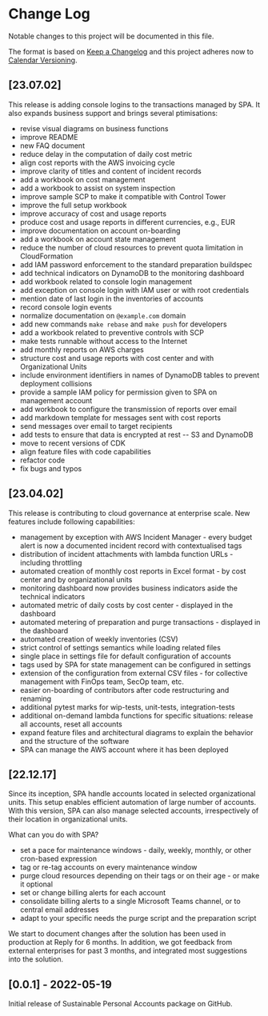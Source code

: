 # Change Log
Notable changes to this project will be documented in this file.

The format is based on [Keep a Changelog](http://keepachangelog.com/)
and this project adheres now to [Calendar Versioning](http://calver.org/).

## [23.07.02]
This release is adding console logins to the transactions managed by SPA. It also expands business support and brings several ptimisations:
- revise visual diagrams on business functions
- improve README
- new FAQ document
- reduce delay in the computation of daily cost metric
- align cost reports with the AWS invoicing cycle
- improve clarity of titles and content of incident records
- add a workbook on cost management
- add a workbook to assist on system inspection
- improve sample SCP to make it compatible with Control Tower
- improve the full setup workbook
- improve accuracy of cost and usage reports
- produce cost and usage reports in different currencies, e.g., EUR
- improve documentation on account on-boarding
- add a workbook on account state management
- reduce the number of cloud resources to prevent quota limitation in CloudFormation
- add IAM password enforcement to the standard preparation buildspec
- add technical indicators on DynamoDB to the monitoring dashboard
- add workbook related to console login management
- add exception on console login with IAM user or with root credentials
- mention date of last login in the inventories of accounts
- record console login events
- normalize documentation on `@example.com` domain
- add new commands `make rebase` and `make push` for developers
- add a workbook related to preventive controls with SCP
- make tests runnable without access to the Internet
- add monthly reports on AWS charges
- structure cost and usage reports with cost center and with Organizational Units
- include environment identifiers in names of DynamoDB tables to prevent deployment collisions
- provide a sample IAM policy for permission given to SPA on management account
- add workbook to configure the transmission of reports over email
- add markdown template for messages sent with cost reports
- send messages over email to target recipients
- add tests to ensure that data is encrypted at rest -- S3 and DynamoDB
- move to recent versions of CDK
- align feature files with code capabilities
- refactor code
- fix bugs and typos

## [23.04.02]
This release is contributing to cloud governance at enterprise scale. New features include following capabilities:
- management by exception with AWS Incident Manager - every budget alert is now a documented incident record with contextualised tags
- distribution of incident attachments with lambda function URLs - including throttling
- automated creation of monthly cost reports in Excel format - by cost center and by organizational units
- monitoring dashboard now provides business indicators aside the technical indicators
- automated metric of daily costs by cost center - displayed in the dashboard
- automated metering of preparation and purge transactions - displayed in the dashboard
- automated creation of weekly inventories (CSV)
- strict control of settings semantics while loading related files
- single place in settings file for default configuration of accounts
- tags used by SPA for state management can be configured in settings
- extension of the configuration from external CSV files - for collective management with FinOps team, SecOp team, etc.
- easier on-boarding of contributors after code restructuring and renaming
- additional pytest marks for wip-tests, unit-tests, integration-tests
- additional on-demand lambda functions for specific situations: release all accounts, reset all accounts
- expand feature files and architectural diagrams to explain the behavior and the structure of the software
- SPA can manage the AWS account where it has been deployed


## [22.12.17]
Since its inception, SPA handle accounts located in selected organizational units. This setup enables efficient automation of large number of accounts. With this version, SPA can also manage selected accounts, irrespectively of their location in organizational units.

What can you do with SPA?
- set a pace for maintenance windows - daily, weekly, monthly, or other cron-based expression
- tag or re-tag accounts on every maintenance window
- purge cloud resources depending on their tags or on their age - or make it optional
- set or change billing alerts for each account
- consolidate billing alerts to a single Microsoft Teams channel, or to central email addresses
- adapt to your specific needs the purge script and the preparation script

We start to document changes after the solution has been used in production at Reply for 6 months. In addition, we got feedback from external enterprises for past 3 months, and integrated most suggestions into the solution.

## [0.0.1] - 2022-05-19

Initial release of Sustainable Personal Accounts package on GitHub.
